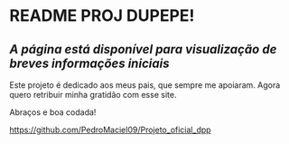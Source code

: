 <h1>README PROJ DUPEPE!</h1>

<h2><i>A página está disponível para visualização de breves informações iniciais</i></h2>

Este projeto é dedicado aos meus pais, que sempre me apoiaram. Agora quero retribuir minha gratidão com esse site.

Abraços e boa codada!

<https://github.com/PedroMaciel09/Projeto_oficial_dpp>
